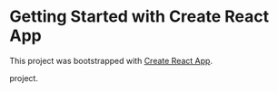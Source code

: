 # Getting Started with Create React App

This project was bootstrapped with [Create React App](https://github.com/facebook/create-react-app).

project.

